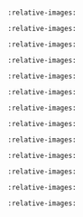 #

```{include} 01_topic_vagrant.md
:relative-images:
```

```{include} 02_topic_docker.md
:relative-images:
```

```{include} 03_topic_compose.md
:relative-images:
```

```{include} 04_topic_ansible.md
:relative-images:
```

```{include} 05_topic_salt.md
:relative-images:
```

```{include} 06_topic_secrets.md
:relative-images:
```

```{include} 07_topic_rabbitmq.md
:relative-images:
```

```{include} 08_topic_kafka.md
:relative-images:
```

```{include} 09_topic_terraform.md
:relative-images:
```

```{include} 10_topic_cicd.md
:relative-images:
```

```{include} 11_topic_prometheus.md
:relative-images:
```

```{include} 12_topic_elk.md
:relative-images:
```

```{include} 13_topic_jaeger.md
:relative-images:
```

```{include} custom_html.md
```
